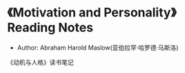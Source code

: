 # 《Motivation and Personality》 Reading Notes
- Author: Abraham Harold Maslow(亚伯拉罕·哈罗德·马斯洛)

《动机与人格》读书笔记